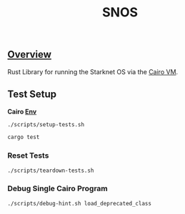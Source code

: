 <div align="center">
    <h1>SNOS</h1>
    <br>
</div>

## [Overview](https://hackmd.io/@pragma/ByP-iux1T)

Rust Library for running the Starknet OS via the [Cairo VM](https://github.com/lambdaclass/cairo-vm).

## Test Setup

**Cairo [Env](https://docs.cairo-lang.org/0.12.0/quickstart.html)**

```bash
./scripts/setup-tests.sh

cargo test
```

### Reset Tests

```bash
./scripts/teardown-tests.sh
```

### Debug Single Cairo Program

```bash
./scripts/debug-hint.sh load_deprecated_class
```
